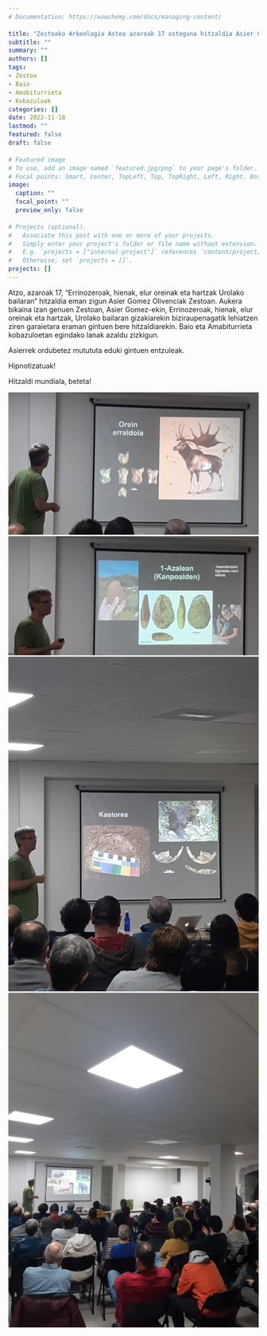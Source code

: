 ```yaml
---
# Documentation: https://wowchemy.com/docs/managing-content/

title: "Zestoako Arkeologia Astea azaroak 17 osteguna hitzaldia Asier Gomez Olivencia"
subtitle: ""
summary: ""
authors: []
tags: 
- Zestoa
- Baio
- Amabiturrieta
- Kobazuloak
categories: []
date: 2022-11-18
lastmod: ""
featured: false
draft: false

# Featured image
# To use, add an image named `featured.jpg/png` to your page's folder.
# Focal points: Smart, Center, TopLeft, Top, TopRight, Left, Right, BottomLeft, Bottom, BottomRight.
image:
  caption: ""
  focal_point: ""
  preview_only: false

# Projects (optional).
#   Associate this post with one or more of your projects.
#   Simply enter your project's folder or file name without extension.
#   E.g. `projects = ["internal-project"]` references `content/project/deep-learning/index.md`.
#   Otherwise, set `projects = []`.
projects: []
---
```


Atzo, azaroak 17, “Errinozeroak, hienak, elur oreinak eta hartzak Urolako bailaran“ hitzaldia eman zigun Asier Gomez Olivenciak Zestoan. Aukera bikaina izan genuen Zestoan, Asier Gomez-ekin, Errinozeroak, hienak, elur oreinak eta hartzak, Urolako bailaran gizakiarekin biziraupenagatik lehiatzen ziren garaietara eraman gintuen bere hitzaldiarekin. Baio eta Amabiturrieta kobazuloetan egindako lanak azaldu zizkigun.

Asierrek ordubetez mutututa eduki gintuen entzuleak.

Hipnotizatuak!

Hitzaldi mundiala, beteta!

![Zestoako Arkeologia Astea azaroak 17 osteguna hitzaldia Asier Gomez Olivencia](media/1.jpeg)
![Zestoako Arkeologia Astea azaroak 17 osteguna hitzaldia Asier Gomez Olivencia](media/2.jpeg)
![Zestoako Arkeologia Astea azaroak 17 osteguna hitzaldia Asier Gomez Olivencia](media/3.jpeg)
![Zestoako Arkeologia Astea azaroak 17 osteguna hitzaldia Asier Gomez Olivencia](media/4.jpeg)
